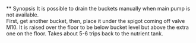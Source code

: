 ** Synopsis
It is possible to drain the buckets manually when main pump is not available.  
First, get another bucket, then, place it under the spigot coming off valve M10. It is raised over the floor to be below bucket level but above the extra one on the floor. Takes about 5-6 trips back to the nutrient tank.